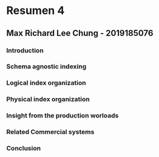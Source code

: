 # Resumen 4
## Max Richard Lee Chung - 2019185076

### Introduction


### Schema agnostic indexing


### Logical index organization


### Physical index organization


### Insight from the production worloads


### Related Commercial systems


### Conclusion